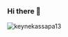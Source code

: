 ### Hi there 👋

<p><img align="center" src="https://github-readme-streak-stats.herokuapp.com/?user=keynekassapa13&" alt="keynekassapa13" /></p>

<!--
**keynekassapa13/keynekassapa13** is a ✨ _special_ ✨ repository because its `README.md` (this file) appears on your GitHub profile.

Here are some ideas to get you started:

- 🔭 I’m currently working on ...
- 🌱 I’m currently learning ...
- 👯 I’m looking to collaborate on ...
- 🤔 I’m looking for help with ...
- 💬 Ask me about ...
- 📫 How to reach me: ...
- 😄 Pronouns: ...
- ⚡ Fun fact: ...
-->
